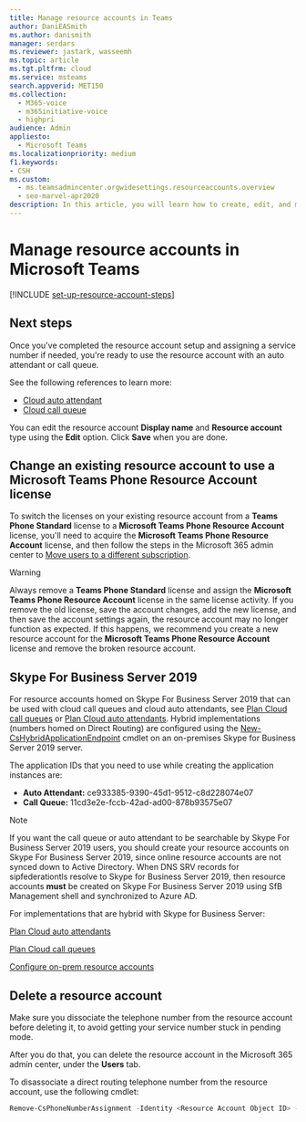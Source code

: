 ```yaml
---
title: Manage resource accounts in Teams
author: DaniEASmith
ms.author: danismith
manager: serdars
ms.reviewer: jastark, wasseemh
ms.topic: article
ms.tgt.pltfrm: cloud
ms.service: msteams
search.appverid: MET150
ms.collection: 
  - M365-voice
  - m365initiative-voice
  - highpri
audience: Admin
appliesto: 
  - Microsoft Teams
ms.localizationpriority: medium
f1.keywords:
- CSH
ms.custom: 
  - ms.teamsadmincenter.orgwidesettings.resourceaccounts.overview
  - seo-marvel-apr2020
description: In this article, you will learn how to create, edit, and manage resource accounts in Microsoft Teams.
---
```


# Manage resource accounts in Microsoft Teams

[!INCLUDE [set-up-resource-account-steps](./includes/set-up-resource-account-steps.md)]

## Next steps

Once you've completed the resource account setup and assigning a service number if needed, you're ready to use the resource account with an auto attendant or call queue.

See the following references to learn more:

- [Cloud auto attendant](create-a-phone-system-auto-attendant.md)
- [Cloud call queue](create-a-phone-system-call-queue.md)

You can edit the resource account **Display name** and **Resource account** type using the **Edit** option. Click **Save** when you are done.

## Change an existing resource account to use a Microsoft Teams Phone Resource Account license
To switch the licenses on your existing resource account from a **Teams Phone Standard** license to a **Microsoft Teams Phone Resource Account** license, you'll need to acquire the **Microsoft Teams Phone Resource Account** license, and then follow the steps in the Microsoft 365 admin center to [Move users to a different subscription](/microsoft-365/admin/manage/assign-licenses-to-users#move-users-to-a-different-subscription).

> [!WARNING]
> Always remove a **Teams Phone Standard** license and assign the **Microsoft Teams Phone Resource Account** license in the same license activity. If you remove the old license, save the account changes, add the new license, and then save the account settings again, the resource account may no longer function as expected. If this happens, we recommend you create a new resource account for the **Microsoft Teams Phone Resource Account** license and remove the broken resource account.

## Skype For Business Server 2019

For resource accounts homed on Skype For Business Server 2019 that can be used with cloud call queues and cloud auto attendants, see [Plan Cloud call queues](/SkypeforBusiness/hybrid/plan-call-queue) or [Plan Cloud auto attendants](/SkypeForBusiness/hybrid/plan-cloud-auto-attendant). Hybrid implementations (numbers homed on Direct Routing) are configured using the [New-CsHybridApplicationEndpoint](/powershell/module/skype/new-cshybridapplicationendpoint) cmdlet on an on-premises Skype for Business Server 2019 server.

The application IDs that you need to use while creating the application instances are:

- **Auto Attendant:** ce933385-9390-45d1-9512-c8d228074e07
- **Call Queue:** 11cd3e2e-fccb-42ad-ad00-878b93575e07

> [!NOTE]
> If you want the call queue or auto attendant to be searchable by Skype For Business Server 2019 users, you should create your resource accounts on Skype For Business Server 2019, since online resource accounts are not synced down to Active Directory. When DNS SRV records for sipfederationtls resolve to Skype for Business Server 2019, then resource accounts **must** be created on Skype For Business Server 2019 using SfB Management shell and synchronized to Azure AD.

For implementations that are hybrid with Skype for Business Server:

   [Plan Cloud auto attendants](/SkypeForBusiness/hybrid/plan-cloud-auto-attendant)

   [Plan Cloud call queues](/SkypeforBusiness/hybrid/plan-call-queue)

   [Configure on-prem resource accounts](/SkypeForBusiness/hybrid/configure-onprem-ra)

## Delete a resource account

Make sure you dissociate the telephone number from the resource account before deleting it, to avoid getting your service number stuck in pending mode.

After you do that, you can delete the resource account in the Microsoft 365 admin center, under the **Users** tab.

To disassociate a direct routing telephone number from the resource account, use the following cmdlet:

```powershell
Remove-CsPhoneNumberAssignment -Identity <Resource Account Object ID> -PhoneNumber <assigned phone number> -PhoneNumberType DirectRouting
```
